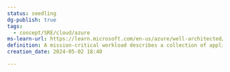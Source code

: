 ```yaml
---
status: seedling
dg-publish: true
tags:
  - concept/SRE/cloud/azure
ms-learn-url: https://learn.microsoft.com/en-us/azure/well-architected/mission-critical/mission-critical-overview
definition: A mission-critical workload describes a collection of application resources, which must be highly reliable on the platform. The workload must always be available, resilient to failures, and operational
creation_date: 2024-05-02 18:40

---
```

